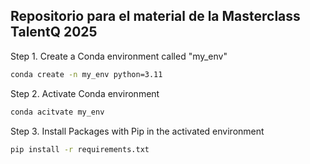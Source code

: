 ## Repositorio para el material de la Masterclass TalentQ 2025 

Step 1. Create a Conda environment called "my_env"
```bash
conda create -n my_env python=3.11
```

Step 2. Activate Conda environment
```bash
conda acitvate my_env
```

Step 3. Install Packages with Pip in the activated environment
```bash
pip install -r requirements.txt
```

